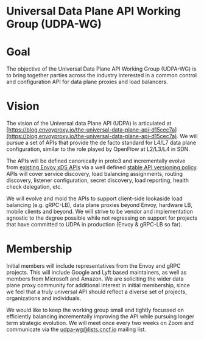 # Universal Data Plane API Working Group (UDPA-WG)

# Goal

The objective of the Universal Data Plane API Working Group (UDPA-WG) is to bring together parties across the industry interested in a common control and configuration API for data plane proxies and load balancers. 

# Vision

The vision of the Universal data Plane API (UDPA) is articulated at [https://blog.envoyproxy.io/the-universal-data-plane-api-d15cec7a](https://blog.envoyproxy.io/the-universal-data-plane-api-d15cec7a). We will pursue a set of APIs that provide the de facto standard for L4/L7 data plane configuration, similar to the role played by OpenFlow at L2/L3/L4 in SDN.

The APIs will be defined canonically in proto3 and incrementally evolve from [existing Envoy xDS APIs](https://github.com/envoyproxy/data-plane-api) via a well defined [stable API versioning policy](https://docs.google.com/document/d/1xeVvJ6KjFBkNjVspPbY_PwEDHC7XPi0J5p1SqUXcCl8/edit#). APIs will cover service discovery, load balancing assignments, routing discovery, listener configuration, secret discovery, load reporting, health check delegation, etc.

We will evolve and mold the APIs to support client-side lookaside load balancing (e.g. gRPC-LB), data plane proxies beyond Envoy, hardware LB, mobile clients and beyond. We will strive to be vendor and implementation agnostic to the degree possible while not regressing on support for projects that have committed to UDPA in production (Envoy & gRPC-LB so far).

# Membership

Initial members will include representatives from the Envoy and gRPC projects. This will include Google and Lyft based maintainers, as well as members from Microsoft and Amazon. We are soliciting the wider data plane proxy community for additional interest in initial membership, since we feel that a truly universal API should reflect a diverse set of projects, organizations and individuals.

We would like to keep the working group small and tightly focussed on efficiently balancing incrementally improving the API while pursuing longer term strategic evolution. We will meet once every two weeks on Zoom and communicate via the [udpa-wg@lists.cncf.io](https://lists.cncf.io/g/udpa-wg/) mailing list.
